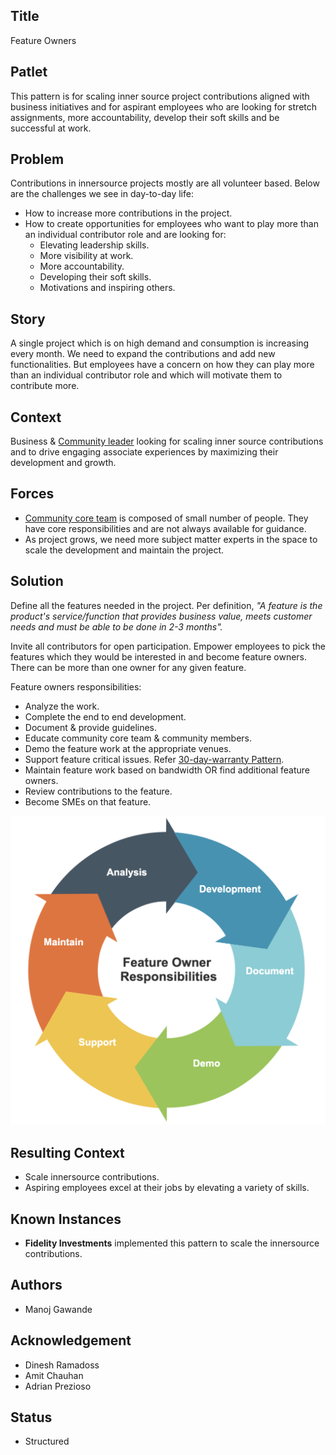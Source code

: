 ## Title

Feature Owners

## Patlet

This pattern is for scaling inner source project contributions aligned with business initiatives and for aspirant employees who are looking for stretch assignments, more accountability, develop their soft skills and be successful at work.

## Problem

Contributions in innersource projects mostly are all volunteer based. Below are the challenges we see in day-to-day life:

- How to increase more contributions in the project.
- How to create opportunities for employees who want to play more than an individual contributor role and are looking for:
    - Elevating leadership skills.
    - More visibility at work.
    - More accountability.
    - Developing their soft skills.
    - Motivations and inspiring others.

## Story

A single project which is on high demand and consumption is increasing every month. We need to expand the contributions and add new functionalities. But employees have a concern on how they can play more than an individual contributor role and which will motivate them to contribute more.

## Context

Business & [Community leader](./core-team.md) looking for scaling inner source contributions and to drive engaging associate experiences by maximizing their development and growth.

## Forces

- [Community core team](./dedicated-community-leader.md) is composed of small number of people. They have core responsibilities and are not always available for guidance.
- As project grows, we need more subject matter experts in the space to scale the development and maintain the project.

## Solution

Define all the features needed in the project. Per definition, <em>"A feature is the product's service/function that provides business value, meets customer needs and must be able to be done in 2-3 months".</em>

Invite all contributors for open participation. Empower employees to pick the features which they would be interested in and become feature owners. There can be more than one owner for any given feature.

Feature owners responsibilities:

- Analyze the work.
- Complete the end to end development.
- Document & provide guidelines.
- Educate community core team & community members.
- Demo the feature work at the appropriate venues.
- Support feature critical issues. Refer [30-day-warranty Pattern](./30-day-warranty.md).
- Maintain feature work based on bandwidth OR find additional feature owners.
- Review contributions to the feature.
- Become SMEs on that feature.

![Feature Owner Responsibilities](../../assets/img/feature-owner.png)

## Resulting Context

* Scale innersource contributions.
* Aspiring employees excel at their jobs by elevating a variety of skills.

## Known Instances

* **Fidelity Investments** implemented this pattern to scale the innersource contributions.

## Authors

- Manoj Gawande

## Acknowledgement

- Dinesh Ramadoss
- Amit Chauhan
- Adrian Prezioso

## Status

* Structured
